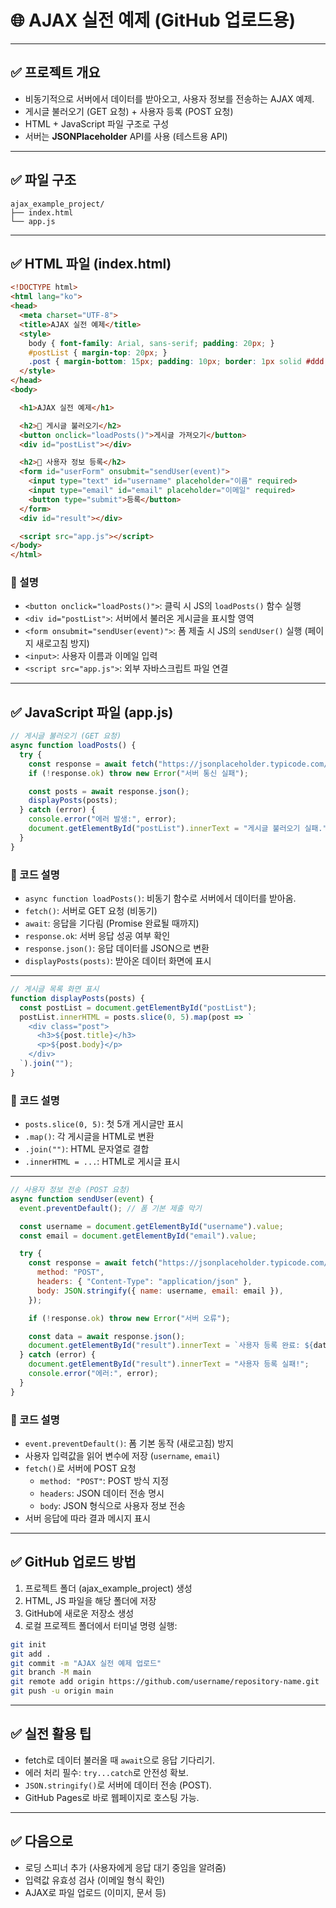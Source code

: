 
# 🌐 AJAX 실전 예제 (GitHub 업로드용)  

---

## ✅ 프로젝트 개요
- 비동기적으로 서버에서 데이터를 받아오고, 사용자 정보를 전송하는 AJAX 예제.
- 게시글 불러오기 (GET 요청) + 사용자 등록 (POST 요청)
- HTML + JavaScript 파일 구조로 구성
- 서버는 **JSONPlaceholder** API를 사용 (테스트용 API)

---

## ✅ 파일 구조
```
ajax_example_project/
├── index.html
└── app.js
```

---

## ✅ HTML 파일 (index.html)

```html
<!DOCTYPE html>
<html lang="ko">
<head>
  <meta charset="UTF-8">
  <title>AJAX 실전 예제</title>
  <style>
    body { font-family: Arial, sans-serif; padding: 20px; }
    #postList { margin-top: 20px; }
    .post { margin-bottom: 15px; padding: 10px; border: 1px solid #ddd; }
  </style>
</head>
<body>

  <h1>AJAX 실전 예제</h1>

  <h2>📌 게시글 불러오기</h2>
  <button onclick="loadPosts()">게시글 가져오기</button>
  <div id="postList"></div>

  <h2>📌 사용자 정보 등록</h2>
  <form id="userForm" onsubmit="sendUser(event)">
    <input type="text" id="username" placeholder="이름" required>
    <input type="email" id="email" placeholder="이메일" required>
    <button type="submit">등록</button>
  </form>
  <div id="result"></div>

  <script src="app.js"></script>
</body>
</html>
```

### 🔹 설명
- `<button onclick="loadPosts()">`: 클릭 시 JS의 `loadPosts()` 함수 실행
- `<div id="postList">`: 서버에서 불러온 게시글을 표시할 영역
- `<form onsubmit="sendUser(event)">`: 폼 제출 시 JS의 `sendUser()` 실행 (페이지 새로고침 방지)
- `<input>`: 사용자 이름과 이메일 입력
- `<script src="app.js">`: 외부 자바스크립트 파일 연결

---

## ✅ JavaScript 파일 (app.js)

```javascript
// 게시글 불러오기 (GET 요청)
async function loadPosts() {
  try {
    const response = await fetch("https://jsonplaceholder.typicode.com/posts");
    if (!response.ok) throw new Error("서버 통신 실패");

    const posts = await response.json();
    displayPosts(posts);
  } catch (error) {
    console.error("에러 발생:", error);
    document.getElementById("postList").innerText = "게시글 불러오기 실패.";
  }
}
```

### 🔹 코드 설명
- `async function loadPosts()`: 비동기 함수로 서버에서 데이터를 받아옴.
- `fetch()`: 서버로 GET 요청 (비동기)
- `await`: 응답을 기다림 (Promise 완료될 때까지)
- `response.ok`: 서버 응답 성공 여부 확인
- `response.json()`: 응답 데이터를 JSON으로 변환
- `displayPosts(posts)`: 받아온 데이터 화면에 표시

---

```javascript
// 게시글 목록 화면 표시
function displayPosts(posts) {
  const postList = document.getElementById("postList");
  postList.innerHTML = posts.slice(0, 5).map(post => `
    <div class="post">
      <h3>${post.title}</h3>
      <p>${post.body}</p>
    </div>
  `).join("");
}
```

### 🔹 코드 설명
- `posts.slice(0, 5)`: 첫 5개 게시글만 표시
- `.map()`: 각 게시글을 HTML로 변환
- `.join("")`: HTML 문자열로 결합
- `.innerHTML = ...`: HTML로 게시글 표시

---

```javascript
// 사용자 정보 전송 (POST 요청)
async function sendUser(event) {
  event.preventDefault(); // 폼 기본 제출 막기

  const username = document.getElementById("username").value;
  const email = document.getElementById("email").value;

  try {
    const response = await fetch("https://jsonplaceholder.typicode.com/users", {
      method: "POST",
      headers: { "Content-Type": "application/json" },
      body: JSON.stringify({ name: username, email: email }),
    });

    if (!response.ok) throw new Error("서버 오류");

    const data = await response.json();
    document.getElementById("result").innerText = `사용자 등록 완료: ${data.name} (${data.email})`;
  } catch (error) {
    document.getElementById("result").innerText = "사용자 등록 실패!";
    console.error("에러:", error);
  }
}
```

### 🔹 코드 설명
- `event.preventDefault()`: 폼 기본 동작 (새로고침) 방지
- 사용자 입력값을 읽어 변수에 저장 (`username`, `email`)
- `fetch()`로 서버에 POST 요청
  - `method: "POST"`: POST 방식 지정
  - `headers`: JSON 데이터 전송 명시
  - `body`: JSON 형식으로 사용자 정보 전송
- 서버 응답에 따라 결과 메시지 표시

---

## ✅ GitHub 업로드 방법
1. 프로젝트 폴더 (ajax_example_project) 생성
2. HTML, JS 파일을 해당 폴더에 저장
3. GitHub에 새로운 저장소 생성
4. 로컬 프로젝트 폴더에서 터미널 명령 실행:
```bash
git init
git add .
git commit -m "AJAX 실전 예제 업로드"
git branch -M main
git remote add origin https://github.com/username/repository-name.git
git push -u origin main
```

---

## ✅ 실전 활용 팁
- fetch로 데이터 불러올 때 `await`으로 응답 기다리기.
- 에러 처리 필수: `try...catch`로 안전성 확보.
- `JSON.stringify()`로 서버에 데이터 전송 (POST).
- GitHub Pages로 바로 웹페이지로 호스팅 가능.

---

## ✅ 다음으로
- 로딩 스피너 추가 (사용자에게 응답 대기 중임을 알려줌)
- 입력값 유효성 검사 (이메일 형식 확인)
- AJAX로 파일 업로드 (이미지, 문서 등)
